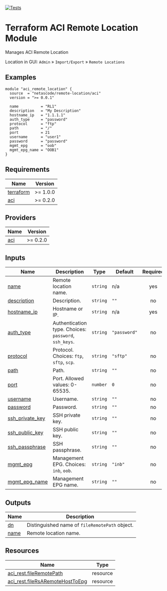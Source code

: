 <!-- BEGIN_TF_DOCS -->
[![Tests](https://github.com/netascode/terraform-aci-remote-location/actions/workflows/test.yml/badge.svg)](https://github.com/netascode/terraform-aci-remote-location/actions/workflows/test.yml)

# Terraform ACI Remote Location Module

Manages ACI Remote Location

Location in GUI:
`Admin` » `Import/Export` » `Remote Locations`

## Examples

```hcl
module "aci_remote_location" {
  source  = "netascode/remote-location/aci"
  version = ">= 0.0.1"

  name          = "RL1"
  description   = "My Description"
  hostname_ip   = "1.1.1.1"
  auth_type     = "password"
  protocol      = "ftp"
  path          = "/"
  port          = 21
  username      = "user1"
  password      = "password"
  mgmt_epg      = "oob"
  mgmt_epg_name = "OOB1"
}

```

## Requirements

| Name | Version |
|------|---------|
| <a name="requirement_terraform"></a> [terraform](#requirement\_terraform) | >= 1.0.0 |
| <a name="requirement_aci"></a> [aci](#requirement\_aci) | >= 0.2.0 |

## Providers

| Name | Version |
|------|---------|
| <a name="provider_aci"></a> [aci](#provider\_aci) | >= 0.2.0 |

## Inputs

| Name | Description | Type | Default | Required |
|------|-------------|------|---------|:--------:|
| <a name="input_name"></a> [name](#input\_name) | Remote location name. | `string` | n/a | yes |
| <a name="input_description"></a> [description](#input\_description) | Description. | `string` | `""` | no |
| <a name="input_hostname_ip"></a> [hostname\_ip](#input\_hostname\_ip) | Hostname or IP. | `string` | n/a | yes |
| <a name="input_auth_type"></a> [auth\_type](#input\_auth\_type) | Authentication type. Choices: `password`, `ssh_keys`. | `string` | `"password"` | no |
| <a name="input_protocol"></a> [protocol](#input\_protocol) | Protocol. Choices: `ftp`, `sftp`, `scp`. | `string` | `"sftp"` | no |
| <a name="input_path"></a> [path](#input\_path) | Path. | `string` | `""` | no |
| <a name="input_port"></a> [port](#input\_port) | Port. Allowed values: 0-65535. | `number` | `0` | no |
| <a name="input_username"></a> [username](#input\_username) | Username. | `string` | `""` | no |
| <a name="input_password"></a> [password](#input\_password) | Password. | `string` | `""` | no |
| <a name="input_ssh_private_key"></a> [ssh\_private\_key](#input\_ssh\_private\_key) | SSH private key. | `string` | `""` | no |
| <a name="input_ssh_public_key"></a> [ssh\_public\_key](#input\_ssh\_public\_key) | SSH public key. | `string` | `""` | no |
| <a name="input_ssh_passphrase"></a> [ssh\_passphrase](#input\_ssh\_passphrase) | SSH passphrase. | `string` | `""` | no |
| <a name="input_mgmt_epg"></a> [mgmt\_epg](#input\_mgmt\_epg) | Management EPG. Choices: `inb`, `oob`. | `string` | `"inb"` | no |
| <a name="input_mgmt_epg_name"></a> [mgmt\_epg\_name](#input\_mgmt\_epg\_name) | Management EPG name. | `string` | `""` | no |

## Outputs

| Name | Description |
|------|-------------|
| <a name="output_dn"></a> [dn](#output\_dn) | Distinguished name of `fileRemotePath` object. |
| <a name="output_name"></a> [name](#output\_name) | Remote location name. |

## Resources

| Name | Type |
|------|------|
| [aci_rest.fileRemotePath](https://registry.terraform.io/providers/netascode/aci/latest/docs/resources/rest) | resource |
| [aci_rest.fileRsARemoteHostToEpg](https://registry.terraform.io/providers/netascode/aci/latest/docs/resources/rest) | resource |
<!-- END_TF_DOCS -->
